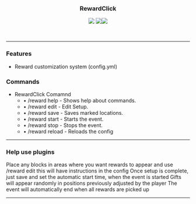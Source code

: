<br>
<h3 align="center">RewardClick</h3>
<p align="center">
    <img src="https://img.shields.io/badge/Version-1.0.0-green"> <img src="https://img.shields.io/badge/Spigot-1.20.4-lightgrey"><img src="https://img.shields.io/badge/Language-Java-yellow">
</p>
<br>

<hr>

### Features
- Reward customization system (config.yml)

### Commands
- RewardClick Comamnd
  - • /reward help - Shows help about commands.
  - • /reward edit - Edit Setup.
  - • /reward save - Saves marked locations.
  - • /reward start - Starts the event.
  - • /reward stop - Stops the event.
  - • /reward reload - Reloads the config
<hr>

### Help use plugins
Place any blocks in areas where you want rewards to appear
and use /reward edit <tier is the type of gift you want to display> this will have instructions in the config
Once setup is complete, just save and set the automatic start time, when the event is started
Gifts will appear randomly in positions previously adjusted by the player
The event will automatically end when all rewards are picked up
<hr>
